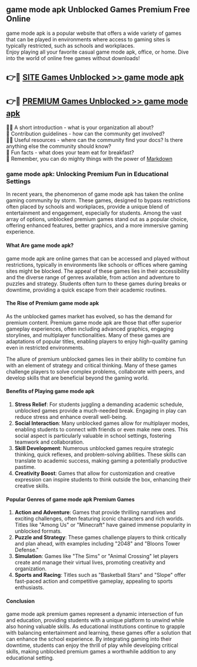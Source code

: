 ## game mode apk Unblocked Games Premium Free Online

game mode apk is a popular website that offers a wide variety of games that can be played in environments where access to gaming sites is typically restricted, such as schools and workplaces.  
Enjoy playing all your favorite casual game mode apk, office, or home. Dive into the world of online free games without downloads!

## 👉🔴 [SITE Games Unblocked >> game mode apk](http://onlypremium.site?src=git_11_25&title=game_mode_apk)

## 👉🔴 [PREMIUM Games Unblocked >> game mode apk](http://onlypremium.site?src=git_11_25&title=game_mode_apk)

🙋‍♀️ A short introduction - what is your organization all about?  
🌈 Contribution guidelines - how can the community get involved?  
👩‍💻 Useful resources - where can the community find your docs? Is there anything else the community should know?  
🍿 Fun facts - what does your team eat for breakfast?  
🧙 Remember, you can do mighty things with the power of [Markdown](https://docs.github.com/github/writing-on-github/getting-started-with-writing-and-formatting-on-github/basic-writing-and-formatting-syntax)

### game mode apk: Unlocking Premium Fun in Educational Settings

In recent years, the phenomenon of game mode apk has taken the online gaming community by storm. These games, designed to bypass restrictions often placed by schools and workplaces, provide a unique blend of entertainment and engagement, especially for students. Among the vast array of options, unblocked premium games stand out as a popular choice, offering enhanced features, better graphics, and a more immersive gaming experience.

#### What Are game mode apk?

game mode apk are online games that can be accessed and played without restrictions, typically in environments like schools or offices where gaming sites might be blocked. The appeal of these games lies in their accessibility and the diverse range of genres available, from action and adventure to puzzles and strategy. Students often turn to these games during breaks or downtime, providing a quick escape from their academic routines.

#### The Rise of Premium game mode apk

As the unblocked games market has evolved, so has the demand for premium content. Premium game mode apk are those that offer superior gameplay experiences, often including advanced graphics, engaging storylines, and multiplayer functionalities. Many of these games are adaptations of popular titles, enabling players to enjoy high-quality gaming even in restricted environments.

The allure of premium unblocked games lies in their ability to combine fun with an element of strategy and critical thinking. Many of these games challenge players to solve complex problems, collaborate with peers, and develop skills that are beneficial beyond the gaming world.

#### Benefits of Playing game mode apk

1.  **Stress Relief**: For students juggling a demanding academic schedule, unblocked games provide a much-needed break. Engaging in play can reduce stress and enhance overall well-being.
2.  **Social Interaction**: Many unblocked games allow for multiplayer modes, enabling students to connect with friends or even make new ones. This social aspect is particularly valuable in school settings, fostering teamwork and collaboration.
3.  **Skill Development**: Numerous unblocked games require strategic thinking, quick reflexes, and problem-solving abilities. These skills can translate to academic success, making gaming a potentially productive pastime.
4.  **Creativity Boost**: Games that allow for customization and creative expression can inspire students to think outside the box, enhancing their creative skills.

#### Popular Genres of game mode apk Premium Games

1.  **Action and Adventure**: Games that provide thrilling narratives and exciting challenges, often featuring iconic characters and rich worlds. Titles like "Among Us" or "Minecraft" have gained immense popularity in unblocked formats.
2.  **Puzzle and Strategy**: These games challenge players to think critically and plan ahead, with examples including "2048" and "Bloons Tower Defense."
3.  **Simulation**: Games like "The Sims" or "Animal Crossing" let players create and manage their virtual lives, promoting creativity and organization.
4.  **Sports and Racing**: Titles such as "Basketball Stars" and "Slope" offer fast-paced action and competitive gameplay, appealing to sports enthusiasts.

#### Conclusion

game mode apk premium games represent a dynamic intersection of fun and education, providing students with a unique platform to unwind while also honing valuable skills. As educational institutions continue to grapple with balancing entertainment and learning, these games offer a solution that can enhance the school experience. By integrating gaming into their downtime, students can enjoy the thrill of play while developing critical skills, making unblocked premium games a worthwhile addition to any educational setting.
